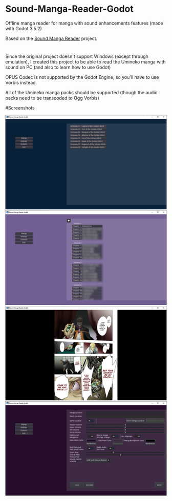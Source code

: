 # Sound-Manga-Reader-Godot
Offline manga reader for manga with sound enhancements features (made with Godot 3.5.2)

Based on the [Sound Manga Reader](https://gitlab.com/papjul/sound-manga-reader/) project.
#

Since the original project doesn't support Windows (except through emulation), I created this project to be able to read the Umineko manga with sound on PC (and also to learn how to use Godot)

OPUS Codec is not supported by the Godot Engine, so you'll have to use Vorbis instead.

All of the Umineko manga packs should be supported (though the audio packs need to be transcoded to Ogg Vorbis)

#Screenshots

![Manga List](https://raw.githubusercontent.com/MrPoblin/screenshots/main/Sound-Manga-Reader-Godot/smrg_1.png)
![Chapter List](https://raw.githubusercontent.com/MrPoblin/screenshots/main/Sound-Manga-Reader-Godot/smrg_2.png)
![Reader](https://raw.githubusercontent.com/MrPoblin/screenshots/main/Sound-Manga-Reader-Godot/smrg_3.png)
![Settings](https://raw.githubusercontent.com/MrPoblin/screenshots/main/Sound-Manga-Reader-Godot/smrg_4.png)
